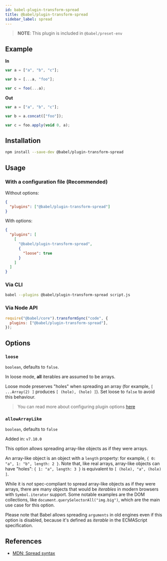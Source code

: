 ```yaml
---
id: babel-plugin-transform-spread
title: @babel/plugin-transform-spread
sidebar_label: spread
---
```


> **NOTE**: This plugin is included in `@babel/preset-env`

## Example

**In**

```js
var a = ["a", "b", "c"];

var b = [...a, "foo"];

var c = foo(...a);
```

**Out**

```js
var a = ["a", "b", "c"];

var b = a.concat(["foo"]);

var c = foo.apply(void 0, a);
```

## Installation

```sh
npm install --save-dev @babel/plugin-transform-spread
```

## Usage

### With a configuration file (Recommended)

Without options:

```json
{
  "plugins": ["@babel/plugin-transform-spread"]
}
```

With options:

```json
{
  "plugins": [
    [
      "@babel/plugin-transform-spread",
      {
        "loose": true
      }
    ]
  ]
}
```

### Via CLI

```sh
babel --plugins @babel/plugin-transform-spread script.js
```

### Via Node API

```javascript
require("@babel/core").transformSync("code", {
  plugins: ["@babel/plugin-transform-spread"],
});
```

## Options

### `loose`

`boolean`, defaults to `false`.

In loose mode, **all** iterables are assumed to be arrays.

Loose mode preserves "holes" when spreading an array (for example, `[ ...Array(2) ]` produces `[ (hole), (hole) ]`). Set loose to `false` to avoid this behaviour.

> You can read more about configuring plugin options [here](https://babeljs.io/docs/en/plugins#plugin-options)

### `allowArrayLike`

`boolean`, defaults to `false`

Added in: `v7.10.0`

This option allows spreading array-like objects as if they were arrays.

An array-like object is an object with a `length` property: for example, `{ 0: "a", 1: "b", length: 2 }`. Note that, like real arrays, array-like objects can have "holes": `{ 1: "a", length: 3 }` is equivalent to `[ (hole), "a", (hole) ]`.

While it is _not_ spec-compliant to spread array-like objects as if they were arrays, there are many objects that would be _iterables_ in modern browsers with `Symbol.iterator` support. Some notable examples are the DOM collections, like `document.querySelectorAll("img.big")`, which are the main use case for this option.

Please note that Babel allows spreading `arguments` in old engines even if this option is disabled, because it's defined as _iterable_ in the ECMAScript specification.

## References

- [MDN: Spread syntax](https://developer.mozilla.org/en-US/docs/Web/JavaScript/Reference/Operators/Spread_syntax)
